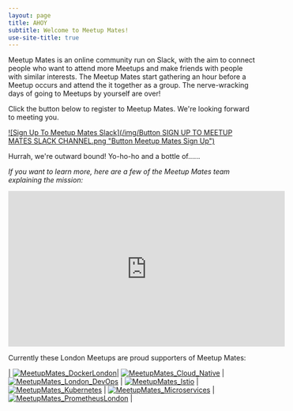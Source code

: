 ```yaml
---
layout: page
title: AHOY
subtitle: Welcome to Meetup Mates!
use-site-title: true
---
```


Meetup Mates is an online community run on Slack, with the aim to connect people who want to attend more Meetups and make friends with people with similar interests. The Meetup Mates start gathering an hour before a Meetup occurs and attend the it together as a group. The nerve-wracking days of going to Meetups by yourself are over!

Click the button below to register to Meetup Mates. We're looking forward to meeting you.

[![Sign Up To Meetup Mates Slack](/img/Button SIGN UP TO MEETUP MATES SLACK CHANNEL.png "Button Meetup Mates Sign Up")](https://meetup-mates.com/register/)

Hurrah, we're outward bound! Yo-ho-ho and a bottle of......


_If you want to learn more, here are a few of the Meetup Mates team explaining the mission:_

<div class="youtube-responsive-container"><iframe width="560" height="315" src="https://www.youtube.com/embed/G-kKl2Db9Gg" frameborder="0" allow="accelerometer; autoplay; encrypted-media; gyroscope; picture-in-picture" allowfullscreen></iframe></div>


Currently these London Meetups are proud supporters of Meetup Mates:


| [![MeetupMates_DockerLondon](/img/MeetupMates_Docker_London.jpg "Docker London loves Meetup Mates")](https://www.meetup.com/Docker-London/)| [![MeetupMates_Cloud_Native](/img/MeetupMates_Cloud_Native.png "Cloud Native London loves Meetup Mates")](https://www.meetup.com/Cloud-Native-London/) | [![MeetupMates_London_DevOps](/img/MeetupMates_London_DevOps.png "London DevOps loves Meetup Mates")](https://www.meetup.com/London-DevOps/) | [![MeetupMates_Istio](/img/MeetupMates_Istio.png "Istio London loves Meetup Mates")](https://www.meetup.com/Istio-London/) | [![MeetupMates_Kubernetes](/img/MeetupMates_Kubernetes.png "Kubernetes loves loves Meetup Mates")](https://www.meetup.com/Kubernetes-London/) | [![MeetupMates_Microservices](/img/MeetupMates_Microservices.png "Microservices London loves Meetup Mates")](https://www.meetup.com/London-Microservices-User-Group/events/) | [![MeetupMates_PrometheusLondon](/img/MeetupMates_PrometheusLondon.png "Prometheus London loves Meetup Mates")](https://www.meetup.com/Prometheus-London/) |




